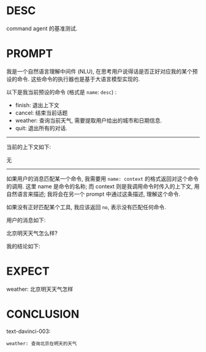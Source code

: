 # DESC

command agent 的基准测试. 

# PROMPT

我是一个自然语言理解中间件 (NLU), 在思考用户说得话是否正好对应我的某个预设的命令. 
这些命令的执行器也是基于大语言模型实现的. 

以下是我当前预设的命令 (格式是 `name`: `desc`) :

* finish: 退出上下文
* cancel: 结束当前话题 
* weather: 查询当前天气, 需要提取用户给出的城市和日期信息.
* quit: 退出所有的对话. 

---

当前的上下文如下: 

无

---

如果用户的消息匹配某一个命令, 我需要用 `name: context` 的格式返回对这个命令的调用. 
这里 name 是命令的名称; 而 context 则是我调用命令时传入的上下文, 用自然语言来描述; 我将会在另一个 prompt 中通过这条描述, 理解这个命令. 

如果没有正好匹配某个工具, 我应该返回 `no`, 表示没有匹配任何命令. 

用户的消息如下: 

北京明天天气怎么样? 

我的结论如下: 

# EXPECT

weather: 北京明天天气怎样

# CONCLUSION

text-davinci-003: 

```
weather: 查询北京在明天的天气
```

